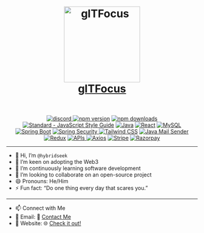 <h1 align="center">
  <a href="https://www.gitfocus.com/bio" target="_blank" rel="noopener noreferrer">
    <img src="https://www.svgrepo.com/show/488802/bike.svg" alt="gITFocus" width="200">
  </a>
  <br>
    <a href="https://www.gitfocus.com/bio" target="_blank" rel="noopener noreferrer">gITFocus</a>
  <br><br>
</h1>

<p align="center">
  <a href="https://discord.gg/Edw7kEFTq6">
    <img src="https://img.shields.io/discord/1269441485003292734?logo=discord&logoColor=white&label=Discord&color=5865F2" alt="discord">
  </a>
  <a href="https://www.npmjs.com/package/standard"><img src="https://img.shields.io/npm/v/standard.svg" alt="npm version"></a>
  <a href="https://www.npmjs.com/package/eslint-config-standard"><img src="https://img.shields.io/npm/dm/eslint-config-standard.svg" alt="npm downloads"></a>
  <a href="https://standardjs.com"><img src="https://img.shields.io/badge/code_style-standard-brightgreen.svg" alt="Standard - JavaScript Style Guide"></a>
  <a href="https://www.oracle.com/java/"><img src="https://img.shields.io/badge/Java-23-blue?logo=java" alt="Java"></a>
  <a href="https://reactjs.org/"><img src="https://img.shields.io/npm/v/react?color=61DAFB&logo=react" alt="React"></a>
  <a href="https://www.mysql.com/"><img src="https://img.shields.io/badge/MySQL-8.0.36-blue?logo=mysql" alt="MySQL"></a>
  <a href="https://spring.io/projects/spring-boot"><img src="https://img.shields.io/badge/Spring%20Boot-2.7.4-green?logo=spring" alt="Spring Boot"></a>
  <a href="https://spring.io/projects/spring-security"><img src="https://img.shields.io/badge/Spring%20Security-5.7.4-blue?logo=spring" alt="Spring Security"</a>
  <a href="https://tailwindcss.com/"><img src="https://img.shields.io/badge/Tailwind%20CSS-3.4.1-38B2AC?logo=tailwindcss" alt="Tailwind CSS"></a>
  <a href="https://spring.io/guides/gs/email/"><img src="https://img.shields.io/badge/Java%20Mail%20Sender-1.6.7-blue?logo=spring" alt="Java Mail Sender"></a>
  <a href="https://redux.js.org/"><img src="https://img.shields.io/npm/v/redux?color=764ABC&logo=redux" alt="Redux"></a>
  <a href="https://developer.mozilla.org/en-US/docs/Learn/JavaScript/Client-side_web_APIs/Introduction">
    <img src="https://img.shields.io/badge/APIs-REST%2FGraphQL-blue?logo=api" alt="APIs">
  </a>
  <a href="https://axios-http.com/"><img src="https://img.shields.io/npm/v/axios?color=5A29E4&logo=axios" alt="Axios"></a>
  <a href="https://stripe.com/"><img src="https://img.shields.io/badge/Payment%20Gateway-Stripe-008CDD?logo=stripe" alt="Stripe"></a>
  <a href="https://razorpay.com/"><img src="https://img.shields.io/badge/Payment%20Gateway-Razorpay-02042B?logo=razorpay" alt="Razorpay"></a>
</p>

---

- 👋 Hi, I’m `@hybridseek`
- 👀 I’m keen on adopting the Web3
- 🌱 I’m continuously learning software development
- 💞️ I’m looking to collaborate on an open-source project
- 😄 Pronouns: He/Him
- ⚡ Fun fact: “Do one thing every day that scares you.”

---

- 📫 Connect with Me
- 📧 Email: 📩 [Contact Me](mailto:email@metapulz.com)
- 🐙 Website: 🌐 [Check it out!](https://metapulz.com)


<!---
hybridseek/hybridseek is a ✨ special ✨ repository because its `README.md` (this file) appears on your GitHub profile.
You can click the Preview link to take a look at your changes.
--->
